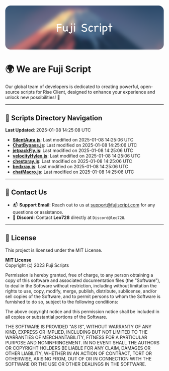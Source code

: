 ![Banner](.github/b.webp)

# 🌍 **We are Fuji Script**

Our global team of developers is dedicated to creating powerful, open-source scripts for Rise Client, designed to enhance your experience and unlock new possibilities! 🌟

---
<!-- SCRIPTS_NAVIGATION_START -->
## 📂 **Scripts Directory Navigation**

**Last Updated**: 2025-01-08 14:25:08 UTC

- **[SilentAura.js](scripts/SilentAura.js)**: Last modified on 2025-01-08 14:25:06 UTC
- **[ChatBypass.js](scripts/ChatBypass.js)**: Last modified on 2025-01-08 14:25:06 UTC
- **[jetpackFly.js](scripts/jetpackFly.js)**: Last modified on 2025-01-08 14:25:06 UTC
- **[velocityHylex.js](scripts/velocityHylex.js)**: Last modified on 2025-01-08 14:25:06 UTC
- **[chestxray.js](scripts/chestxray.js)**: Last modified on 2025-01-08 14:25:06 UTC
- **[bedxray.js](scripts/bedxray.js)**: Last modified on 2025-01-08 14:25:06 UTC
- **[chatMacro.js](scripts/chatMacro.js)**: Last modified on 2025-01-08 14:25:06 UTC

<!-- SCRIPTS_NAVIGATION_END -->

---

## 💬 **Contact Us**  
- 📬 **Support Email**: Reach out to us at [support@fujiscript.com](mailto:support@fujiscript.com) for any questions or assistance.  
- 💬 **Discord**: Contact **Leo728** directly at `Discord@leo728`.

---

## 📜 **License**

This project is licensed under the MIT License.  

**MIT License**  
Copyright (c) 2023 Fuji Scripts  

Permission is hereby granted, free of charge, to any person obtaining a copy of this software and associated documentation files (the "Software"), to deal in the Software without restriction, including without limitation the rights to use, copy, modify, merge, publish, distribute, sublicense, and/or sell copies of the Software, and to permit persons to whom the Software is furnished to do so, subject to the following conditions:  

The above copyright notice and this permission notice shall be included in all copies or substantial portions of the Software.  

THE SOFTWARE IS PROVIDED "AS IS", WITHOUT WARRANTY OF ANY KIND, EXPRESS OR IMPLIED, INCLUDING BUT NOT LIMITED TO THE WARRANTIES OF MERCHANTABILITY, FITNESS FOR A PARTICULAR PURPOSE AND NONINFRINGEMENT. IN NO EVENT SHALL THE AUTHORS OR COPYRIGHT HOLDERS BE LIABLE FOR ANY CLAIM, DAMAGES OR OTHER LIABILITY, WHETHER IN AN ACTION OF CONTRACT, TORT OR OTHERWISE, ARISING FROM, OUT OF OR IN CONNECTION WITH THE SOFTWARE OR THE USE OR OTHER DEALINGS IN THE SOFTWARE.  
